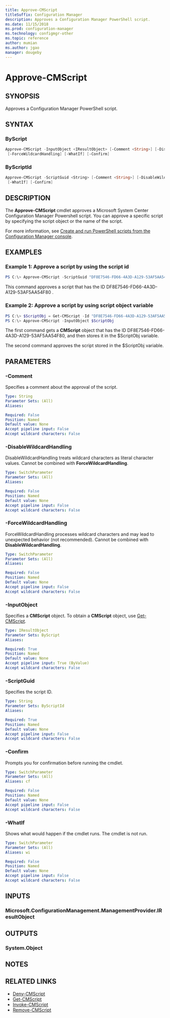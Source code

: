 ```yaml
---
title: Approve-CMScript
titleSuffix: Configuration Manager
description: Approves a Configuration Manager PowerShell script.
ms.date: 11/15/2018
ms.prod: configuration-manager
ms.technology: configmgr-other
ms.topic: reference
author: mumian
ms.author: jgao
manager: dougeby
---
```


# Approve-CMScript

## SYNOPSIS

Approves a Configuration Manager PowerShell script.

## SYNTAX

### ByScript

```powershell
Approve-CMScript -InputObject <IResultObject> [-Comment <String>] [-DisableWildcardHandling]
 [-ForceWildcardHandling] [-WhatIf] [-Confirm]
```

### ByScriptId

```powershell
Approve-CMScript -ScriptGuid <String> [-Comment <String>] [-DisableWildcardHandling] [-ForceWildcardHandling]
 [-WhatIf] [-Confirm]
```

## DESCRIPTION

The **Approve-CMScript** cmdlet approves a Microsoft System Center Configuration Manager Powershell script.
You can approve a specific script by specifying the script object or the name of the script.

For more information, see [Create and run PowerShell scripts from the Configuration Manager console](https://docs.microsoft.com/sccm/apps/deploy-use/create-deploy-scripts). 

## EXAMPLES

### Example 1: Approve a script by using the script id

```powershell
PS C:\> Approve-CMScript -ScriptGuid "DF8E7546-FD66-4A3D-A129-53AF5AA54F80"  
```

This command approves a script that has the ID DF8E7546-FD66-4A3D-A129-53AF5AA54F80  .

### Example 2: Approve a script by using script object variable

```powershell
PS C:\> $ScriptObj = Get-CMScript -Id "DF8E7546-FD66-4A3D-A129-53AF5AA54F80"
PS C:\> Approve-CMScript -InputObject $ScriptObj
```

The first command gets a **CMScript** object that has the ID DF8E7546-FD66-4A3D-A129-53AF5AA54F80, and then stores it in the $ScriptObj variable.

The second command approves the script stored in the $ScriptObj variable.

## PARAMETERS

### -Comment

Specifies a comment about the approval of the script.

```yaml
Type: String
Parameter Sets: (All)
Aliases:

Required: False
Position: Named
Default value: None
Accept pipeline input: False
Accept wildcard characters: False
```

### -DisableWildcardHandling

DisableWildcardHandling treats wildcard characters as literal character values. Cannot be combined with **ForceWildcardHandling**.

```yaml
Type: SwitchParameter
Parameter Sets: (All)
Aliases:

Required: False
Position: Named
Default value: None
Accept pipeline input: False
Accept wildcard characters: False
```

### -ForceWildcardHandling

ForceWildcardHandling processes wildcard characters and may lead to unexpected behavior (not recommended). Cannot be combined with **DisableWildcardHandling**.

```yaml
Type: SwitchParameter
Parameter Sets: (All)
Aliases:

Required: False
Position: Named
Default value: None
Accept pipeline input: False
Accept wildcard characters: False
```

### -InputObject

Specifies a **CMScript** object.
To obtain a **CMScript** object, use [Get-CMScript](Get-CMScript.md).

```yaml
Type: IResultObject
Parameter Sets: ByScript
Aliases:

Required: True
Position: Named
Default value: None
Accept pipeline input: True (ByValue)
Accept wildcard characters: False
```

### -ScriptGuid

Specifies the script ID.

```yaml
Type: String
Parameter Sets: ByScriptId
Aliases:

Required: True
Position: Named
Default value: None
Accept pipeline input: False
Accept wildcard characters: False
```

### -Confirm

Prompts you for confirmation before running the cmdlet.

```yaml
Type: SwitchParameter
Parameter Sets: (All)
Aliases: cf

Required: False
Position: Named
Default value: None
Accept pipeline input: False
Accept wildcard characters: False
```

### -WhatIf

Shows what would happen if the cmdlet runs.
The cmdlet is not run.

```yaml
Type: SwitchParameter
Parameter Sets: (All)
Aliases: wi

Required: False
Position: Named
Default value: None
Accept pipeline input: False
Accept wildcard characters: False
```

## INPUTS

### Microsoft.ConfigurationManagement.ManagementProvider.IResultObject

## OUTPUTS

### System.Object

## NOTES

## RELATED LINKS

* [Deny-CMScript](Deny-CMScript.md)
* [Get-CMScript](Invoke-CMScript.md)
* [Invoke-CMScript](Invoke-CMScript.md)
* [Remove-CMScript](Remove-CMScript.md)
